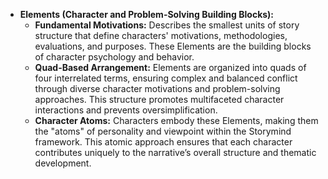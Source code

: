 - **Elements (Character and Problem-Solving Building Blocks):**
  - **Fundamental Motivations:** Describes the smallest units of story structure that define characters' motivations, methodologies, evaluations, and purposes. These Elements are the building blocks of character psychology and behavior.
  - **Quad-Based Arrangement:** Elements are organized into quads of four interrelated terms, ensuring complex and balanced conflict through diverse character motivations and problem-solving approaches. This structure promotes multifaceted character interactions and prevents oversimplification.
  - **Character Atoms:** Characters embody these Elements, making them the "atoms" of personality and viewpoint within the Storymind framework. This atomic approach ensures that each character contributes uniquely to the narrative’s overall structure and thematic development.
